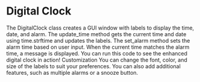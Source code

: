 # Digital Clock

The DigitalClock class creates a GUI window with labels to display the time, date, and alarm.
The update_time method gets the current time and date using time.strftime and updates the labels.
The set_alarm method sets the alarm time based on user input.
When the current time matches the alarm time, a message is displayed.
You can run this code to see the enhanced digital clock in action!
Customization
You can change the font, color, and size of the labels to suit your preferences.
You can also add additional features, such as multiple alarms or a snooze button.
